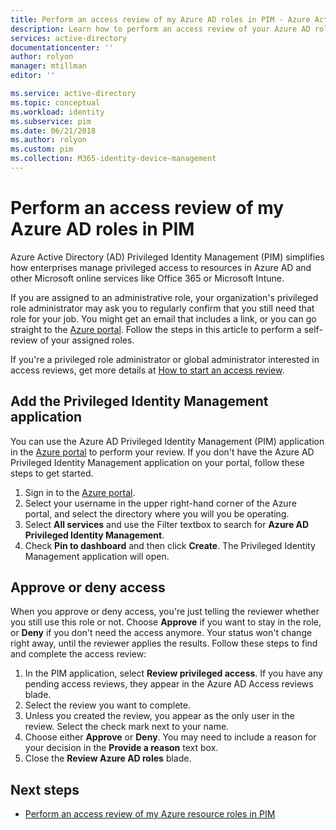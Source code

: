 ```yaml
---
title: Perform an access review of my Azure AD roles in PIM - Azure Active Directory | Microsoft Docs
description: Learn how to perform an access review of your Azure AD roles in Azure AD Privileged Identity Management (PIM).
services: active-directory
documentationcenter: ''
author: rolyon
manager: mtillman
editor: ''

ms.service: active-directory
ms.topic: conceptual
ms.workload: identity
ms.subservice: pim
ms.date: 06/21/2018
ms.author: rolyon
ms.custom: pim
ms.collection: M365-identity-device-management
---
```

# Perform an access review of my Azure AD roles in PIM
Azure Active Directory (AD) Privileged Identity Management (PIM) simplifies how enterprises manage privileged access to resources in Azure AD and other Microsoft online services like Office 365 or Microsoft Intune.  

If you are assigned to an administrative role, your organization's privileged role administrator may ask you to regularly confirm that you still need that role for your job. You might get an email that includes a link, or you can go straight to the [Azure portal](https://portal.azure.com). Follow the steps in this article to perform a self-review of your assigned roles.

If you're a privileged role administrator or global administrator interested in access reviews, get more details at [How to start an access review](pim-how-to-start-security-review.md).

## Add the Privileged Identity Management application
You can use the Azure AD Privileged Identity Management (PIM) application in the [Azure portal](https://portal.azure.com/) to perform your review.  If you don't have the Azure AD Privileged Identity Management application on your portal, follow these steps to get started.

1. Sign in to the [Azure portal](https://portal.azure.com/).
2. Select your username in the upper right-hand corner of the Azure portal, and select the directory where you will you be operating.
3. Select **All services** and use the Filter textbox to search for **Azure AD Privileged Identity Management**.
4. Check **Pin to dashboard** and then click **Create**. The Privileged Identity Management application will open.

## Approve or deny access
When you approve or deny access, you're just telling the reviewer whether you still use this role or not. Choose **Approve** if you want to stay in the role, or **Deny** if you don't need the access anymore. Your status won't change right away, until the reviewer applies the results.
Follow these steps to find and complete the access review:

1. In the PIM application, select **Review privileged access**. If you have any pending access reviews, they appear in the Azure AD Access reviews blade.
2. Select the review you want to complete.
3. Unless you created the review, you appear as the only user in the review. Select the check mark next to your name.
4. Choose either **Approve** or **Deny**. You may need to include a reason for your decision in the **Provide a reason** text box.  
5. Close the **Review Azure AD roles** blade.

<!--Every topic should have next steps and links to the next logical set of content to keep the customer engaged-->
## Next steps

- [Perform an access review of my Azure resource roles in PIM](pim-resource-roles-perform-access-review.md)
